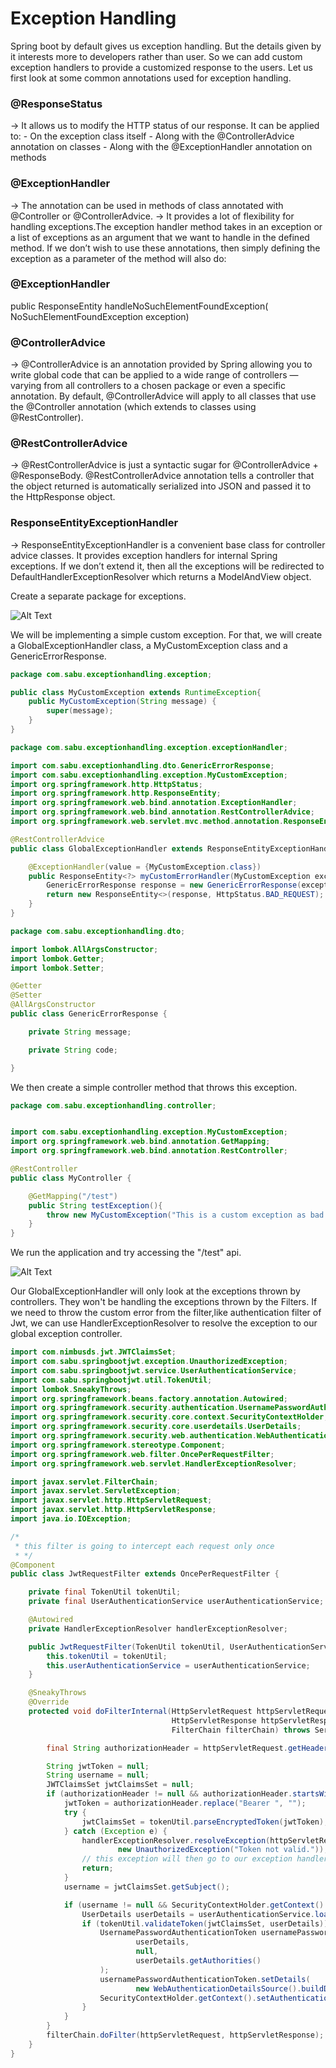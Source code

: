 # Exception Handling #

Spring boot by default gives us exception handling. But the details given by it interests more to developers rather
than user. So we can add custom exception handlers to provide a customized response to the users.
Let us first look at some common annotations used for exception handling.

### @ResponseStatus ###
-> It allows us to modify the HTTP status of our response. It can be applied to:
	- On the exception class itself
	- Along with the @ControllerAdvice annotation on classes
	- Along with the @ExceptionHandler annotation on methods

### @ExceptionHandler ###
-> The annotation can be used in methods of class annotated with @Controller or @ControllerAdvice.
-> It provides a lot of flexibility for handling exceptions.The exception handler method takes in an exception or a list 
of exceptions as an argument that we want to handle in the defined method.
If we don’t wish to use these annotations, then simply defining the exception as a parameter of the method will also do:

### @ExceptionHandler ###
public ResponseEntity<String> handleNoSuchElementFoundException( NoSuchElementFoundException exception)

### @ControllerAdvice ###
->  @ControllerAdvice is an annotation provided by Spring allowing you to write global code that can be applied to a 
wide range of controllers — varying from all controllers to a chosen package or even a specific annotation.
By default, @ControllerAdvice will apply to all classes that use the @Controller annotation (which extends to
classes using @RestController). 

### @RestControllerAdvice ###
-> @RestControllerAdvice is just a syntactic sugar for @ControllerAdvice + @ResponseBody. @RestControllerAdvice
annotation tells a controller that the object returned is automatically serialized into JSON and passed it to the 
HttpResponse object.

### ResponseEntityExceptionHandler ###
-> ResponseEntityExceptionHandler is a convenient base class for controller advice classes. It provides exception 
handlers for internal Spring exceptions. If we don’t extend it, then all the exceptions will be redirected to 
DefaultHandlerExceptionResolver which returns a ModelAndView object.

Create a separate package for exceptions.

![Alt Text](./exceptionFolder.jpg?raw=true "Folder")

We will be implementing a simple custom exception. For that, we will create a GlobalExceptionHandler class, 
a MyCustomException class and a GenericErrorResponse.

```java
package com.sabu.exceptionhandling.exception;

public class MyCustomException extends RuntimeException{
    public MyCustomException(String message) {
        super(message);
    }
}
```

```java
package com.sabu.exceptionhandling.exception.exceptionHandler;

import com.sabu.exceptionhandling.dto.GenericErrorResponse;
import com.sabu.exceptionhandling.exception.MyCustomException;
import org.springframework.http.HttpStatus;
import org.springframework.http.ResponseEntity;
import org.springframework.web.bind.annotation.ExceptionHandler;
import org.springframework.web.bind.annotation.RestControllerAdvice;
import org.springframework.web.servlet.mvc.method.annotation.ResponseEntityExceptionHandler;

@RestControllerAdvice
public class GlobalExceptionHandler extends ResponseEntityExceptionHandler {

    @ExceptionHandler(value = {MyCustomException.class})
    public ResponseEntity<?> myCustomErrorHandler(MyCustomException exception){
        GenericErrorResponse response = new GenericErrorResponse(exception.getMessage(), "CODE_TEST");
        return new ResponseEntity<>(response, HttpStatus.BAD_REQUEST);
    }
}
```

```java
package com.sabu.exceptionhandling.dto;

import lombok.AllArgsConstructor;
import lombok.Getter;
import lombok.Setter;

@Getter
@Setter
@AllArgsConstructor
public class GenericErrorResponse {

    private String message;

    private String code;

}
```

We then create a simple controller method that throws this exception.

```java
package com.sabu.exceptionhandling.controller;


import com.sabu.exceptionhandling.exception.MyCustomException;
import org.springframework.web.bind.annotation.GetMapping;
import org.springframework.web.bind.annotation.RestController;

@RestController
public class MyController {

    @GetMapping("/test")
    public String testException(){
        throw new MyCustomException("This is a custom exception as bad request.");
    }
}

```
We run the application and try accessing the "/test" api.

![Alt Text](./exceptionResult.jpg?raw=true "result")

Our GlobalExceptionHandler will only look at the exceptions thrown by controllers. They won't be handling the exceptions 
thrown by the Filters.
If we need to throw the custom error from the filter,like authentication filter of Jwt, we can use HandlerExceptionResolver
to resolve the exception to our global exception controller.

```java
import com.nimbusds.jwt.JWTClaimsSet;
import com.sabu.springbootjwt.exception.UnauthorizedException;
import com.sabu.springbootjwt.service.UserAuthenticationService;
import com.sabu.springbootjwt.util.TokenUtil;
import lombok.SneakyThrows;
import org.springframework.beans.factory.annotation.Autowired;
import org.springframework.security.authentication.UsernamePasswordAuthenticationToken;
import org.springframework.security.core.context.SecurityContextHolder;
import org.springframework.security.core.userdetails.UserDetails;
import org.springframework.security.web.authentication.WebAuthenticationDetailsSource;
import org.springframework.stereotype.Component;
import org.springframework.web.filter.OncePerRequestFilter;
import org.springframework.web.servlet.HandlerExceptionResolver;

import javax.servlet.FilterChain;
import javax.servlet.ServletException;
import javax.servlet.http.HttpServletRequest;
import javax.servlet.http.HttpServletResponse;
import java.io.IOException;

/*
 * this filter is going to intercept each request only once
 * */
@Component
public class JwtRequestFilter extends OncePerRequestFilter {

    private final TokenUtil tokenUtil;
    private final UserAuthenticationService userAuthenticationService;

    @Autowired
    private HandlerExceptionResolver handlerExceptionResolver;

    public JwtRequestFilter(TokenUtil tokenUtil, UserAuthenticationService userAuthenticationService) {
        this.tokenUtil = tokenUtil;
        this.userAuthenticationService = userAuthenticationService;
    }

    @SneakyThrows
    @Override
    protected void doFilterInternal(HttpServletRequest httpServletRequest,
                                    HttpServletResponse httpServletResponse,
                                    FilterChain filterChain) throws ServletException, IOException {

        final String authorizationHeader = httpServletRequest.getHeader("Authorization");

        String jwtToken = null;
        String username = null;
        JWTClaimsSet jwtClaimsSet = null;
        if (authorizationHeader != null && authorizationHeader.startsWith("Bearer ")) {
            jwtToken = authorizationHeader.replace("Bearer ", "");
            try {
                jwtClaimsSet = tokenUtil.parseEncryptedToken(jwtToken);
            } catch (Exception e) {
                handlerExceptionResolver.resolveException(httpServletRequest, httpServletResponse, null,
                        new UnauthorizedException("Token not valid."));
                // this exception will then go to our exception handler
                return;
            }
            username = jwtClaimsSet.getSubject();

            if (username != null && SecurityContextHolder.getContext().getAuthentication() == null) {
                UserDetails userDetails = userAuthenticationService.loadUserByUsername(username);
                if (tokenUtil.validateToken(jwtClaimsSet, userDetails)) {
                    UsernamePasswordAuthenticationToken usernamePasswordAuthenticationToken = new UsernamePasswordAuthenticationToken(
                            userDetails,
                            null,
                            userDetails.getAuthorities()
                    );
                    usernamePasswordAuthenticationToken.setDetails(
                            new WebAuthenticationDetailsSource().buildDetails(httpServletRequest));
                    SecurityContextHolder.getContext().setAuthentication(usernamePasswordAuthenticationToken);
                }
            }
        }
        filterChain.doFilter(httpServletRequest, httpServletResponse);
    }
}

```
